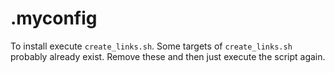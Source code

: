 # .myconfig
To install execute `create_links.sh`.
Some targets of `create_links.sh` probably already exist. Remove these and then just execute the script again.
